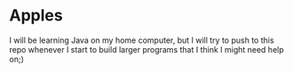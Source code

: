 # Apples
I will be learning Java on my home computer, but I will try to push to this repo whenever I start to build larger programs that I think I might need help on;)
